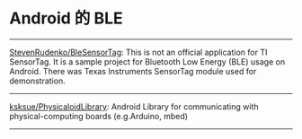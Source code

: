 
# Android 的 BLE

---
[StevenRudenko/BleSensorTag](https://github.com/StevenRudenko/BleSensorTag): 
This is not an official application for TI SensorTag. It is a sample project for Bluetooth Low Energy (BLE) usage on Android. There was Texas Instruments SensorTag module used for demonstration.
 
---
[ksksue/PhysicaloidLibrary](https://github.com/ksksue/PhysicaloidLibrary): Android Library for communicating with physical-computing boards (e.g.Arduino, mbed)
 
---

